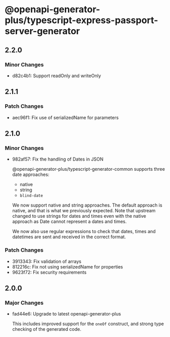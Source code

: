 # @openapi-generator-plus/typescript-express-passport-server-generator

## 2.2.0

### Minor Changes

- d82c4b1: Support readOnly and writeOnly

## 2.1.1

### Patch Changes

- aec96f1: Fix use of serializedName for parameters

## 2.1.0

### Minor Changes

- 982af57: Fix the handling of Dates in JSON

  @openapi-generator-plus/typescript-generator-common supports three date approaches:

  - native
  - string
  - `blind-date`

  We now support native and string approaches. The default approach is native, and that is what we
  previously expected. Note that upstream changed to use strings for dates and times even with the native approach
  as Date cannot represent a dates and times.

  We now also use regular expressions to check that dates, times and datetimes are sent and received in the correct format.

### Patch Changes

- 3913343: Fix validation of arrays
- 812216c: Fix not using serializedName for properties
- 9623f72: Fix security requirements

## 2.0.0

### Major Changes

- fad44e6: Upgrade to latest openapi-generator-plus

  This includes improved support for the `oneOf` construct, and strong type checking of the generated code.
